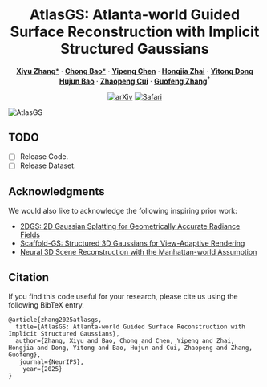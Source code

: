 <div align="center">

# AtlasGS: Atlanta-world Guided Surface Reconstruction with Implicit Structured Gaussians

[**Xiyu Zhang***](https://github.com/xyzhang77) · [**Chong Bao***](https://chobao.github.io) · [**Yipeng Chen**](https://openreview.net/profile?id=~YiPeng_Chen2) · [**Hongjia Zhai**](https://zhaihongjia.github.io/) · [**Yitong Dong**](https://openreview.net/profile?id=~Yitong_Dong1)
<br>
[**Hujun Bao**](http://www.cad.zju.edu.cn/home/bao) · [**Zhaopeng Cui**](https://zhpcui.github.io/) · [**Guofeng Zhang**](http://www.cad.zju.edu.cn/home/gfzhang/)<sup>&dagger;</sup> 
<br>



[![arXiv](https://img.shields.io/badge/arXiv-AtlasGS-b31b1b?logo=arxiv&logoColor=b31b1b)]()
[![Safari](https://img.shields.io/badge/Project_Page-AtlasGS-green?logo=safari&logoColor=fff)](https://zju3dv.github.io/AtlasGS)


</div>

![AtlasGS](./assets/teaser.gif)

## TODO

- [ ] Release Code. 
- [ ] Release Dataset. 

## Acknowledgments

We would also like to acknowledge the following inspiring prior work:

- [2DGS: 2D Gaussian Splatting for Geometrically Accurate Radiance Fields](https://surfsplatting.github.io/)
- [Scaffold-GS: Structured 3D Gaussians for View-Adaptive Rendering](https://city-super.github.io/scaffold-gs/)
- [Neural 3D Scene Reconstruction with the Manhattan-world Assumption](https://github.com/zju3dv/manhattan_sdf)
## Citation

If you find this code useful for your research, please cite us using the following BibTeX entry.

```
@article{zhang2025atlasgs,
  title={AtlasGS: Atlanta-world Guided Surface Reconstruction with Implicit Structured Gaussians},
  author={Zhang, Xiyu and Bao, Chong and Chen, Yipeng and Zhai, Hongjia and Dong, Yitong and Bao, Hujun and Cui, Zhaopeng and Zhang, Guofeng},
   journal={NeurIPS},
    year={2025}
}
```
